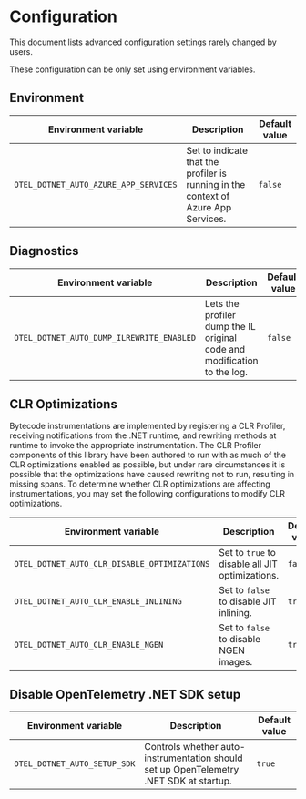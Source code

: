 # Configuration

This document lists advanced configuration settings rarely changed by users.

These configuration can be only set using environment variables.

## Environment

| Environment variable                  | Description                                                                        | Default value |
|---------------------------------------|------------------------------------------------------------------------------------|---------------|
| `OTEL_DOTNET_AUTO_AZURE_APP_SERVICES` | Set to indicate that the profiler is running in the context of Azure App Services. | `false`       |

## Diagnostics

| Environment variable                      | Description                                                              | Default value |
|-------------------------------------------|--------------------------------------------------------------------------|---------------|
| `OTEL_DOTNET_AUTO_DUMP_ILREWRITE_ENABLED` | Lets the profiler dump the IL original code and modification to the log. | `false`       |

## CLR Optimizations

Bytecode instrumentations are implemented by registering a CLR Profiler, receiving
notifications from the .NET runtime, and rewriting methods at runtime to invoke the
appropriate instrumentation. The CLR Profiler components of this library have been
authored to run with as much of the CLR optimizations enabled as possible, but under
rare circumstances it is possible that the optimizations have caused rewriting
not to run, resulting in missing spans. To determine whether CLR optimizations
are affecting instrumentations, you may set the following configurations to
modify CLR optimizations.

| Environment variable                         | Description                                     | Default value |
|----------------------------------------------|-------------------------------------------------|---------------|
| `OTEL_DOTNET_AUTO_CLR_DISABLE_OPTIMIZATIONS` | Set to `true` to disable all JIT optimizations. | `false`       |
| `OTEL_DOTNET_AUTO_CLR_ENABLE_INLINING`       | Set to `false` to disable JIT inlining.         | `true`        |
| `OTEL_DOTNET_AUTO_CLR_ENABLE_NGEN`           | Set to `false` to disable NGEN images.          | `true`        |

## Disable OpenTelemetry .NET SDK setup

| Environment variable                   | Description                                                                            | Default value                                        |
|----------------------------------------|----------------------------------------------------------------------------------------|------------------------------------------------------|
| `OTEL_DOTNET_AUTO_SETUP_SDK`           | Controls whether auto-instrumentation should set up OpenTelemetry .NET SDK at startup. | `true`                                               |
